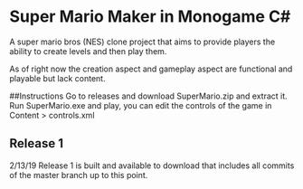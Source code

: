 # Super Mario Maker in Monogame C#

A super mario bros (NES) clone project that aims to provide players the ability to create levels and then play them. 

As of right now the creation aspect and gameplay aspect are functional and playable but lack content.

##Instructions
Go to releases and download SuperMario.zip and extract it.
Run SuperMario.exe and play, you can edit the controls of the game in Content > controls.xml

## Release 1
2/13/19
Release 1 is built and available to download that includes all commits of the master branch up to this point.
